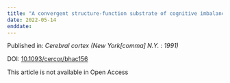 ```yaml
---
title: "A convergent structure-function substrate of cognitive imbalances in autism."
date: 2022-05-14
enddate:
---
```


Published in: *Cerebral cortex (New York[comma] N.Y. : 1991)*

DOI: [10.1093/cercor/bhac156](https://doi.org/10.1093/cercor/bhac156)

This article is not available in Open Access


